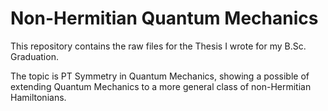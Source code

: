 # Non-Hermitian Quantum Mechanics
This repository contains the raw files for the Thesis I wrote for my B.Sc. Graduation.

The topic is PT Symmetry in Quantum Mechanics, showing a possible of extending Quantum Mechanics to a more general class of non-Hermitian Hamiltonians.
